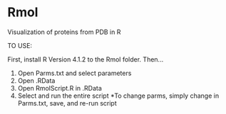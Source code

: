 # Rmol
Visualization of proteins from PDB in R

TO USE:

First, install R Version 4.1.2 to the Rmol folder. Then...

1) Open Parms.txt and select parameters
2) Open .RData
3) Open RmolScript.R in .RData
4) Select and run the entire script
*To change parms, simply change in Parms.txt, save, and re-run script
